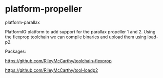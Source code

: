 # platform-propeller
platform-parallax

PlatformIO platform to add support for the parallax propeller 1 and 2. Using the flexprop toolchain we can compile binaries and upload them using load-p2.

Packages:

https://github.com/RileyMcCarthy/toolchain-flexprop

https://github.com/RileyMcCarthy/tool-loadp2
